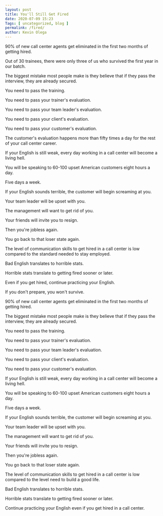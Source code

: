 ```yaml
--- 
layout: post 
title: You'll Still Get Fired
date: 2020-07-09 15:23
Tags: [ uncategorized, blog ]
permalink: /fired/ 
author: Kevin Olega 
--- 
```

90% of new call center agents get eliminated in the first two months of getting hired.

Out of 30 trainees, there were only three of us who survived the first year in our batch.

The biggest mistake most people make is they believe that if they pass the interview, they are already secured. 

You need to pass the training.

You need to pass your trainer's evaluation.

You need to pass your team leader's evaluation.

You need to pass your client's evaluation.

You need to pass your customer's evaluation.

The customer's evaluation happens more than fifty times a day for the rest of your call center career.

If your English is still weak, every day working in a call center will become a living hell.

You will be speaking to 60-100 upset American customers eight hours a day.

Five days a week.

If your English sounds terrible, the customer will begin screaming at you.

Your team leader will be upset with you.

The management will want to get rid of you.

Your friends will invite you to resign.

Then you're jobless again.

You go back to that loser state again.

The level of communication skills to get hired in a call center is low compared to the standard needed to stay employed.

Bad English translates to horrible stats.

Horrible stats translate to getting fired sooner or later.

Even if you get hired, continue practicing your English.

If you don't prepare, you won't survive.

90% of new call center agents get eliminated in the first two months of getting hired.

The biggest mistake most people make is they believe that if they pass the interview, they are already secured. 

You need to pass the training.

You need to pass your trainer's evaluation.

You need to pass your team leader's evaluation.

You need to pass your client's evaluation.

You need to pass your customer's evaluation.

If your English is still weak, every day working in a call center will become a living hell.

You will be speaking to 60-100 upset American customers eight hours a day.

Five days a week.

If your English sounds terrible, the customer will begin screaming at you.

Your team leader will be upset with you.

The management will want to get rid of you.

Your friends will invite you to resign.

Then you're jobless again.

You go back to that loser state again.

The level of communication skills to get hired in a call center is low compared to the level need to build a good life.

Bad English translates to horrible stats.

Horrible stats translate to getting fired sooner or later.

Continue practicing your English even if you get hired in a call center.

